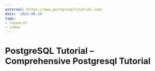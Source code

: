 ```yaml
---
external: https://www.postgresqltutorial.com/
date: '2023-08-15'
tags:
- research
- inbox
---
```


# PostgreSQL Tutorial – Comprehensive Postgresql Tutorial
